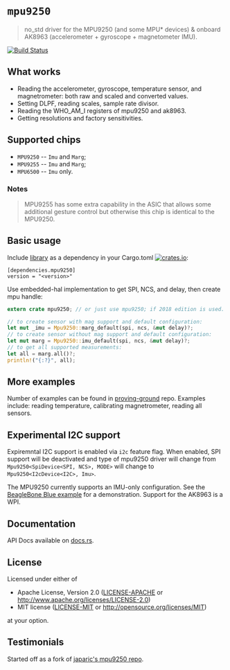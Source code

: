 # `mpu9250`

> no_std driver for the MPU9250 (and some MPU* devices) & onboard AK8963 (accelerometer + gyroscope +  magnetometer IMU).

[![Build Status](https://travis-ci.org/copterust/mpu9250.svg?branch=master)](https://travis-ci.org/copterust/mpu9250)

## What works

- Reading the accelerometer, gyroscope, temperature sensor, and magnetrometer: both raw and scaled and converted values.
- Setting DLPF, reading scales, sample rate divisor.
- Reading the WHO_AM_I registers of mpu9250 and ak8963.
- Getting resolutions and factory sensitivities.

## Supported chips

* `MPU9250` -- `Imu` and `Marg`;
* `MPU9255` -- `Imu` and `Marg`;
* `MPU6500` -- `Imu` only.

### Notes

> MPU9255 has some extra capability in the ASIC that allows some additional
> gesture control but otherwise this chip is identical to the MPU9250.

## Basic usage

Include [library](https://crates.io/crates/mpu9250) as a dependency in your Cargo.toml
[![crates.io](http://meritbadge.herokuapp.com/mpu9250?style=flat-square)](https://crates.io/crates/mpu9250):

```
[dependencies.mpu9250]
version = "<version>"
```

Use embedded-hal implementation to get SPI, NCS, and delay, then create mpu handle:

```rust
extern crate mpu9250; // or just use mpu9250; if 2018 edition is used.

// to create sensor with mag support and default configuration:
let mut _imu = Mpu9250::marg_default(spi, ncs, &mut delay)?;
// to create sensor without mag support and default configuration:
let mut marg = Mpu9250::imu_default(spi, ncs, &mut delay)?;
// to get all supported measurements:
let all = marg.all()?;
println!("{:?}", all);
```

## More examples

Number of examples can be found in [proving-ground](https://github.com/copterust/proving-ground) repo.
Examples include: reading temperature, calibrating magnetrometer, reading all sensors.

## Experimental I2C support

Expiremntal I2C support is enabled via `i2c` feature flag. When enabled, SPI support will be deactivated
and type of mpu9250 driver will change from `Mpu9250<SpiDevice<SPI, NCS>, MODE>` will change to
`Mpu9250<I2cDevice<I2C>, Imu>`.

The MPU9250 currently supports an IMU-only configuration. See the [BeagleBone Blue example](examples/bbblue.rs)
for a demonstration. Support for the AK8963 is a WPI.

## Documentation

API Docs available on [docs.rs](https://docs.rs/mpu9250).

## License

Licensed under either of

- Apache License, Version 2.0 ([LICENSE-APACHE](LICENSE-APACHE) or
  http://www.apache.org/licenses/LICENSE-2.0)
- MIT license ([LICENSE-MIT](LICENSE-MIT) or http://opensource.org/licenses/MIT)

at your option.

## Testimonials

Started off as a fork of [japaric's mpu9250 repo](https://github.com/japaric/mpu9250).

